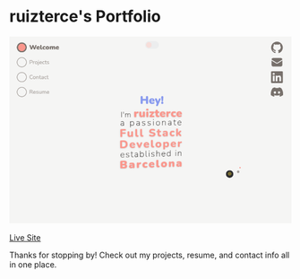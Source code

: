 # ruizterce's Portfolio

![alt text](public/img/screenshot.png)

[Live Site](https://ruizterce.mooo.com/)

Thanks for stopping by! Check out my projects, resume, and contact info all in one place.
